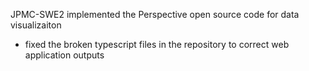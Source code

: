 JPMC-SWE2
implemented the Perspective open source code for data visualizaiton

- fixed the broken typescript files in the repository to correct web application outputs
